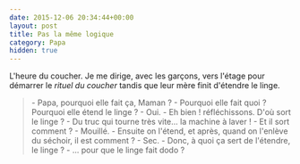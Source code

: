 ```yaml
---
date: 2015-12-06 20:34:44+00:00
layout: post
title: Pas la même logique
category: Papa
hidden: true
---
```


L'heure du coucher. Je me dirige, avec les garçons, vers l'étage pour démarrer le <em>rituel du coucher</em> tandis que leur mère finit d'étendre le linge.

> \- Papa, pourquoi elle fait ça, Maman ?
> \- Pourquoi elle fait quoi ? Pourquoi elle étend le linge ?
> \- Oui.
> \- Eh bien ! réfléchissons. D'où sort le linge ?
> \- Du truc qui tourne très vite... la machine à laver !
> \- Et il sort comment ?
> \- Mouillé.
> \- Ensuite on l'étend, et après, quand on l'enlève du séchoir, il est comment ?
> \- Sec.
> \- Donc, à quoi ça sert de l'étendre, le linge ?
> \- ... pour que le linge fait dodo ?
